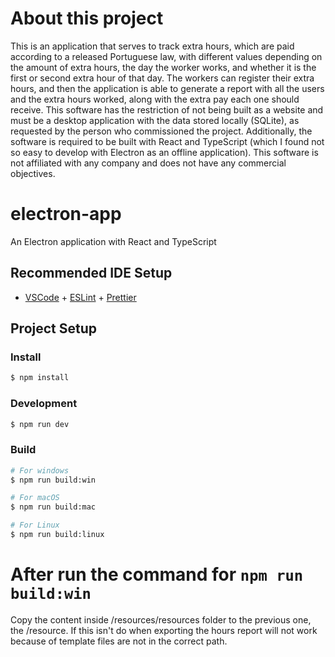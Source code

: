 # About this project
This is an application that serves to track extra hours, which are paid according to a released Portuguese law, with different values depending on the amount of extra hours, the day the worker works, and whether it is the first or second extra hour of that day.
The workers can register their extra hours, and then the application is able to generate a report with all the users and the extra hours worked, along with the extra pay each one should receive.
This software has the restriction of not being built as a website and must be a desktop application with the data stored locally (SQLite), as requested by the person who commissioned the project. Additionally, the software is required to be built with React and TypeScript (which I found not so easy to develop with Electron as an offline application).
This software is not affiliated with any company and does not have any commercial objectives.

# electron-app

An Electron application with React and TypeScript

## Recommended IDE Setup

- [VSCode](https://code.visualstudio.com/) + [ESLint](https://marketplace.visualstudio.com/items?itemName=dbaeumer.vscode-eslint) + [Prettier](https://marketplace.visualstudio.com/items?itemName=esbenp.prettier-vscode)

## Project Setup

### Install

```bash
$ npm install
```

### Development

```bash
$ npm run dev
```

### Build

```bash
# For windows
$ npm run build:win

# For macOS
$ npm run build:mac

# For Linux
$ npm run build:linux
```

# After run the command for `npm run build:win`
Copy the content inside /resources/resources folder to the previous one, the /resource. If this isn't do when exporting the hours report will not
work because of template files are not in the correct path.
